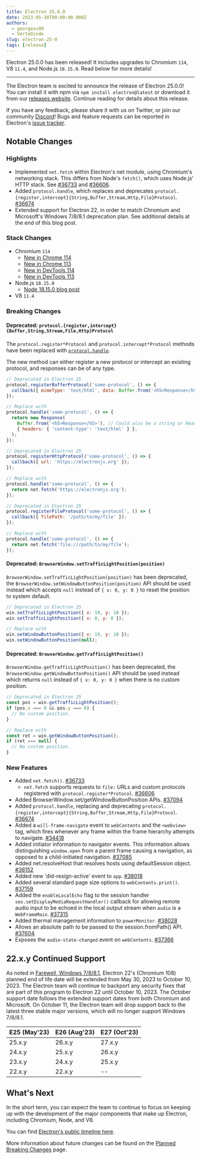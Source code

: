```yaml
---
title: Electron 25.0.0
date: 2023-05-30T00:00:00.000Z
authors:
  - georgexu99
  - VerteDinde
slug: electron-25-0
tags: [release]
---
```


Electron 25.0.0 has been released! It includes upgrades to Chromium `114`, V8 `11.4`, and Node.js `18.15.0`. Read below for more details!

---

The Electron team is excited to announce the release of Electron 25.0.0! You can install it with npm via `npm install electron@latest` or download it from our [releases website](https://releases.electronjs.org/releases/stable). Continue reading for details about this release.

If you have any feedback, please share it with us on Twitter, or join our community [Discord](https://discord.com/invite/electronjs)! Bugs and feature requests can be reported in Electron's [issue tracker](https://github.com/electron/electron/issues).

## Notable Changes

### Highlights

- Implemented `net.fetch` within Electron's net module, using Chromium's networking stack. This differs from Node's `fetch()`, which uses Node.js' HTTP stack. See [#36733](https://github.com/electron/electron/pull/36733) and [#36606](https://github.com/electron/electron/pull/36606).
- Added `protocol.handle`, which replaces and deprecates `protocol.{register,intercept}{String,Buffer,Stream,Http,File}Protocol`. [#36674](https://github.com/electron/electron/pull/36674)
- Extended support for Electron 22, in order to match Chromium and Microsoft's Windows 7/8/8.1 deprecation plan. See additional details at the end of this blog post.

### Stack Changes

- Chromium `114`
  - [New in Chrome 114](https://developer.chrome.com/blog/new-in-chrome-114/)
  - [New in Chrome 113](https://developer.chrome.com/blog/new-in-chrome-113/)
  - [New in DevTools 114](https://developer.chrome.com/blog/new-in-devtools-114/)
  - [New in DevTools 113](https://developer.chrome.com/blog/new-in-devtools-113/)
- Node.js `18.15.0`
  - [Node 18.15.0 blog post](https://nodejs.org/en/blog/release/v18.15.0/)
- V8 `11.4`

### Breaking Changes

#### Deprecated: `protocol.{register,intercept}{Buffer,String,Stream,File,Http}Protocol`

The `protocol.register*Protocol` and `protocol.intercept*Protocol` methods have
been replaced with [`protocol.handle`](https://www.electronjs.org/docs/latest/api/protocol#protocolhandlescheme-handler).

The new method can either register a new protocol or intercept an existing
protocol, and responses can be of any type.

```js
// Deprecated in Electron 25
protocol.registerBufferProtocol('some-protocol', () => {
  callback({ mimeType: 'text/html', data: Buffer.from('<h5>Response</h5>') });
});

// Replace with
protocol.handle('some-protocol', () => {
  return new Response(
    Buffer.from('<h5>Response</h5>'), // Could also be a string or ReadableStream.
    { headers: { 'content-type': 'text/html' } },
  );
});
```

```js
// Deprecated in Electron 25
protocol.registerHttpProtocol('some-protocol', () => {
  callback({ url: 'https://electronjs.org' });
});

// Replace with
protocol.handle('some-protocol', () => {
  return net.fetch('https://electronjs.org');
});
```

```js
// Deprecated in Electron 25
protocol.registerFileProtocol('some-protocol', () => {
  callback({ filePath: '/path/to/my/file' });
});

// Replace with
protocol.handle('some-protocol', () => {
  return net.fetch('file:///path/to/my/file');
});
```

#### Deprecated: `BrowserWindow.setTrafficLightPosition(position)`

`BrowserWindow.setTrafficLightPosition(position)` has been deprecated, the
`BrowserWindow.setWindowButtonPosition(position)` API should be used instead
which accepts `null` instead of `{ x: 0, y: 0 }` to reset the position to
system default.

```js
// Deprecated in Electron 25
win.setTrafficLightPosition({ x: 10, y: 10 });
win.setTrafficLightPosition({ x: 0, y: 0 });

// Replace with
win.setWindowButtonPosition({ x: 10, y: 10 });
win.setWindowButtonPosition(null);
```

#### Deprecated: `BrowserWindow.getTrafficLightPosition()`

`BrowserWindow.getTrafficLightPosition()` has been deprecated, the
`BrowserWindow.getWindowButtonPosition()` API should be used instead
which returns `null` instead of `{ x: 0, y: 0 }` when there is no custom
position.

```js
// Deprecated in Electron 25
const pos = win.getTrafficLightPosition();
if (pos.x === 0 && pos.y === 0) {
  // No custom position.
}

// Replace with
const ret = win.getWindowButtonPosition();
if (ret === null) {
  // No custom position.
}
```

### New Features

- Added `net.fetch()`. [#36733](https://github.com/electron/electron/pull/36733)
  - `net.fetch` supports requests to `file:` URLs and custom protocols registered with `protocol.register*Protocol`. [#36606](https://github.com/electron/electron/pull/36606)
- Added BrowserWindow.set/getWindowButtonPosition APIs. [#37094](https://github.com/electron/electron/pull/37094)
- Added `protocol.handle`, replacing and deprecating `protocol.{register,intercept}{String,Buffer,Stream,Http,File}Protocol`. [#36674](https://github.com/electron/electron/pull/36674)
- Added a `will-frame-navigate` event to `webContents` and the `<webview>` tag, which fires whenever any frame within the frame hierarchy attempts to navigate. [#34418](https://github.com/electron/electron/pull/34418)
- Added initiator information to navigator events. This information allows distinguishing `window.open` from a parent frame causing a navigation, as opposed to a child-initiated navigation. [#37085](https://github.com/electron/electron/pull/37085)
- Added net.resolveHost that resolves hosts using defaultSession object. [#38152](https://github.com/electron/electron/pull/38152)
- Added new 'did-resign-active' event to `app`. [#38018](https://github.com/electron/electron/pull/38018)
- Added several standard page size options to `webContents.print()`. [#37159](https://github.com/electron/electron/pull/37159)
- Added the `enableLocalEcho` flag to the session handler `ses.setDisplayMediaRequestHandler()` callback for allowing remote audio input to be echoed in the local output stream when `audio` is a `WebFrameMain`. [#37315](https://github.com/electron/electron/pull/37315)
- Added thermal management information to `powerMonitor`. [#38028](https://github.com/electron/electron/pull/38028)
- Allows an absolute path to be passed to the session.fromPath() API. [#37604](https://github.com/electron/electron/pull/37604)
- Exposes the `audio-state-changed` event on `webContents`. [#37366](https://github.com/electron/electron/pull/37366)

## 22.x.y Continued Support

As noted in [Farewell, Windows 7/8/8.1](https://www.electronjs.org/blog/windows-7-to-8-1-deprecation-notice), Electron 22's (Chromium 108) planned end of life date will be extended from May 30, 2023 to October 10, 2023. The Electron team will continue to backport any security fixes that are part of this program to Electron 22 until October 10, 2023. The October
support date follows the extended support dates from both Chromium and Microsoft. On October 11, the Electron team will drop support back to the latest three stable major versions, which will no longer support Windows 7/8/8.1.

| E25 (May'23) | E26 (Aug'23) | E27 (Oct'23) |
| ------------ | ------------ | ------------ |
| 25.x.y       | 26.x.y       | 27.x.y       |
| 24.x.y       | 25.x.y       | 26.x.y       |
| 23.x.y       | 24.x.y       | 25.x.y       |
| 22.x.y       | 22.x.y       | --           |

## What's Next

In the short term, you can expect the team to continue to focus on keeping up with the development of the major components that make up Electron, including Chromium, Node, and V8.

You can find [Electron's public timeline here](https://www.electronjs.org/docs/latest/tutorial/electron-timelines).

More information about future changes can be found on the [Planned Breaking Changes](https://github.com/electron/electron/blob/main/docs/breaking-changes.md) page.
